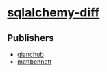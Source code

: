# [sqlalchemy-diff](https://pypi.org/project/sqlalchemy-diff)



## Publishers
- [gianchub](https://pypi.org/user/gianchub)
- [mattbennett](https://pypi.org/user/mattbennett)

